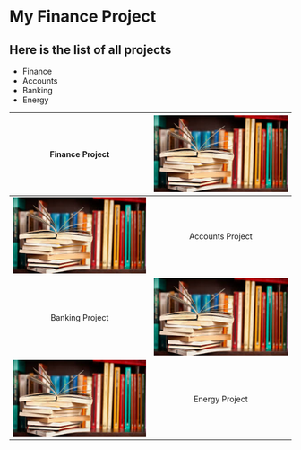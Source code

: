 # My Finance Project


## Here is the list of all projects

- Finance
- Accounts
- Banking
- Energy

|  Finance Project |  ![]( https://raw.githubusercontent.com/Phani1304/Machine-Learning/master/images/Books.jpeg) |
| :------------: | :------------: |
|![]( https://raw.githubusercontent.com/Phani1304/Machine-Learning/master/images/Books.jpeg)   | Accounts Project  |
| Banking Project | ![]( https://raw.githubusercontent.com/Phani1304/Machine-Learning/master/images/Books.jpeg)  |
|![]( https://raw.githubusercontent.com/Phani1304/Machine-Learning/master/images/Books.jpeg)|  Energy Project|
